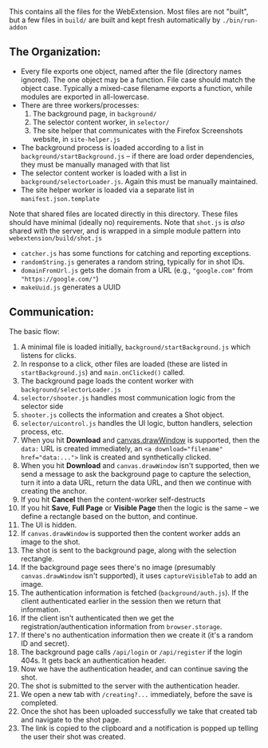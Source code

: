 This contains all the files for the WebExtension.  Most files are not "built", but a few files in `build/` are built and kept fresh automatically by `./bin/run-addon`

## The Organization:

- Every file exports one object, named after the file (directory names ignored).  The one object may be a function.  File case should match the object case.  Typically a mixed-case filename exports a function, while modules are exported in all-lowercase.
- There are three workers/processes:
  1. The background page, in `background/`
  2. The selector content worker, in `selector/`
  3. The site helper that communicates with the Firefox Screenshots website, in `site-helper.js`
- The background process is loaded according to a list in `background/startBackground.js` – if there are load order dependencies, they must be manually managed with that list
- The selector content worker is loaded with a list in `background/selectorLoader.js`.  Again this must be manually maintained.
- The site helper worker is loaded via a separate list in `manifest.json.template`

Note that shared files are located directly in this directory.  These files should have minimal (ideally no) requirements.  Note that `shot.js` is *also* shared with the server, and is wrapped in a simple module pattern into `webextension/build/shot.js`

- `catcher.js` has some functions for catching and reporting exceptions.
- `randomString.js` generates a random string, typically for in shot IDs.
- `domainFromUrl.js` gets the domain from a URL (e.g., `"google.com"` from `"https://google.com/"`)
- `makeUuid.js` generates a UUID

## Communication:

The basic flow:

1. A minimal file is loaded initially, `background/startBackground.js` which listens for clicks.
1. In response to a click, other files are loaded (these are listed in `startBackground.js`) and `main.onClicked()` called.
2. The background page loads the content worker with `background/selectorLoader.js`
3. `selector/shooter.js` handles most communication logic from the selector side
4. `shooter.js` collects the information and creates a Shot object.  
5. `selector/uicontrol.js` handles the UI logic, button handlers, selection process, etc.
6. When you hit **Download** and [canvas.drawWindow](https://developer.mozilla.org/en-US/docs/Web/API/CanvasRenderingContext2D/drawWindow) is supported, then the `data:` URL is created immediately, an `<a download="filename" href="data:...">` link is created and synthetically clicked.
7. When you hit **Download** and `canvas.drawWindow` isn't supported, then we send a message to ask the background page to capture the selection, turn it into a data URL, return the data URL, and then we continue with creating the anchor.
8. If you hit **Cancel** then the content-worker self-destructs
9. If you hit **Save**, **Full Page** or **Visible Page** then the logic is the same – we define a rectangle based on the button, and continue.
10. The UI is hidden.
11. If `canvas.drawWindow` is supported then the content worker adds an image to the shot.
12. The shot is sent to the background page, along with the selection rectangle.
13. If the background page sees there's no image (presumably `canvas.drawWindow` isn't supported), it uses `captureVisibleTab` to add an image.
14. The authentication information is fetched (`background/auth.js`).  If the client authenticated earlier in the session then we return that information.
15. If the client isn't authenticated then we get the registration/authentication information from `browser.storage`.
16. If there's no authentication information then we create it (it's a random ID and secret).
17. The background page calls `/api/login` or `/api/register` if the login 404s.  It gets back an authentication header.
18. Now we have the authentication header, and can continue saving the shot.
19. The shot is submitted to the server with the authentication header.
20. We open a new tab with `/creating?...` immediately, before the save is completed.
21. Once the shot has been uploaded successfully we take that created tab and navigate to the shot page.
22. The link is copied to the clipboard and a notification is popped up telling the user their shot was created.
